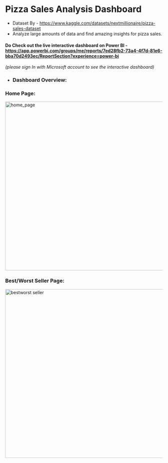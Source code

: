 # Pizza Sales Analysis Dashboard

- Dataset By - https://www.kaggle.com/datasets/nextmillionaire/pizza-sales-dataset
- Analyze large amounts of data and find amazing insights for pizza sales.
#### Do Check out the live interactive dashboard on Power BI - https://app.powerbi.com/groups/me/reports/7ed28fb2-73a4-4f7d-81e6-bba70d2493ec/ReportSection?experience=power-bi
_(please sign In with Microsoft account to see the interactive dashboard)_


- ### Dashboard Overview:

### Home Page:

  <img width="539" alt="home_page" src="https://github.com/pradipchaurel/Pizza-Sales-Analysis-Dashboard/assets/94631819/d7cd3082-ee30-4038-9648-fb4bcca87fe7">




  ### Best/Worst Seller Page:

  <img width="539" alt="bestworst seller" src="https://github.com/pradipchaurel/Pizza-Sales-Analysis-Dashboard/assets/94631819/f461c4b3-a40f-49b3-80d3-5f8a867ee085">
  
  


